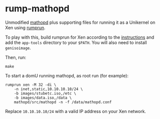 rump-mathopd
============

Unmodified [mathopd](http://mathopd.org/) plus supporting files for running it
as a Unikernel on Xen using [rumprun](http://repo.rumpkernel.org/rumprun).

To play with this, build rumprun for Xen according to the
[instructions](http://wiki.rumpkernel.org/Repo%3A-rumprun#xen) and add the
`app-tools` directory to your `$PATH`. You will also need to install
`genisoimage`.

Then, run:

````
make
````

To start a domU running mathopd, as root run (for example):

````
rumprun xen -M 32 -di \
    -n inet,static,10.10.10.10/24 \
    -b images/stubetc.iso,/etc \
    -b images/data.iso,/data \
    mathopd/src/mathopd -n -f /data/mathopd.conf
````

Replace `10.10.10.10/24` with a valid IP address on your Xen network.
